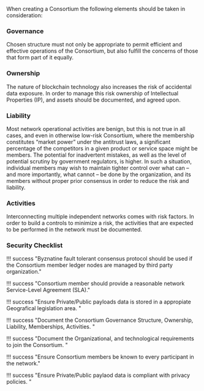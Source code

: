 When creating a Consortium the following elements should be taken in consideration:

### Governance
Chosen structure must not only be appropriate to permit efficient and effective operations of the Consortium, 
but also fulfill the concerns of those that form part of it equally.

### Ownership
The nature of blockchain technology also increases the risk of accidental data exposure. In order to manage this risk
ownership of Intellectual Properties (IP), and assets should be documented, and agreed upon. 

### Liability
Most network operational activities are benign, but this is not true in all cases,
and even in otherwise low-risk Consortium, where the membership constitutes “market power” under the antitrust
laws, a significant percentage of the competitors in a given product or service space might be members. The potential
for inadvertent mistakes, as well as the level of potential scrutiny by government regulators, is higher.
In such a situation, individual members may wish to maintain tighter control over what can – and more importantly, what cannot – be done 
by the organization, and its members without proper prior consensus in order to reduce the risk and liability.

### Activities
Interconnecting multiple independent networks comes with risk factors. In order to
build a controls to minimize a risk, the activities that are expected to be performed in the network must be documented.  

### Security Checklist

!!! success "Byznatine fault tolerant consensus protocol should be used if the Consortium member ledger nodes are managed by third party organization."

!!! success "Consortium member should provide a reasonable network Service-Level Agreement (SLA)."

!!! success "Ensure Private/Public payloads data is stored in a appropiate Geografical legislation area. "

!!! success "Document the Consortium Governance Structure, Ownership, Liability, Memberships, Activities. "

!!! success "Document the Organizational, and technological requirements to join the Consortium. "

!!! success "Ensure Consortium members be known to every participant in the network."

!!! success "Ensure Private/Public paylaod data is compliant with privacy policies. "